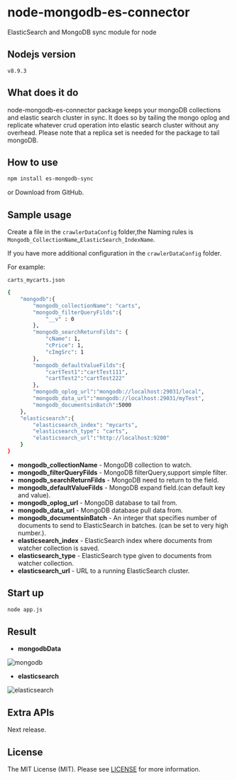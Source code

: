 # node-mongodb-es-connector

ElasticSearch and MongoDB sync module for node

## Nodejs version

    v8.9.3

## What does it do

node-mongodb-es-connector package keeps your mongoDB collections and elastic search cluster in sync. It does so by tailing the mongo oplog and replicate whatever crud operation into elastic search cluster without any overhead. Please note that a replica set is needed for the package to tail mongoDB.

## How to use

```bash
npm install es-mongodb-sync
```

or Download from GitHub.

## Sample usage

Create a file in the `crawlerDataConfig` folder,the Naming rules is `Mongodb_CollectionName`_`ElasticSearch_IndexName`.

If you have more additional configuration in the `crawlerDataConfig` folder.

For example:

`carts_mycarts.json`

```bash
{
    "mongodb":{
        "mongodb_collectionName": "carts",
        "mongodb_filterQueryFilds":{
            "__v" : 0
        },
        "mongodb_searchReturnFilds": {
            "cName": 1,
            "cPrice": 1,
            "cImgSrc": 1
        },
        "mongodb_defaultValueFilds":{
            "cartTest1":"cartTest111",
            "cartTest2":"cartTest222"
        },
        "mongodb_oplog_url":"mongodb://localhost:29031/local",
        "mongodb_data_url":"mongodb://localhost:29031/myTest",
        "mongodb_documentsinBatch":5000
    },
    "elasticsearch":{
        "elasticsearch_index": "mycarts",
        "elasticsearch_type": "carts",
        "elasticsearch_url":"http://localhost:9200"
    }
}
```

- **mongodb_collectionName** - MongoDB collection to watch.
- **mongodb_filterQueryFilds** - MongoDB filterQuery,support simple filter.
- **mongodb_searchReturnFilds** - MongoDB need to return to the field.
- **mongodb_defaultValueFilds** - MongoDB expand field.(can default key and value).
- **mongodb_oplog_url** - MongoDB database to tail from.
- **mongodb_data_url** - MongoDB database pull data from.
- **mongodb_documentsinBatch** - An integer that specifies number of documents to send to ElasticSearch in batches. (can be set to very high number.).
- **elasticsearch_index** - ElasticSearch index where documents from watcher collection is saved.
- **elasticsearch_type** - ElasticSearch type given to documents from watcher collection.
- **elasticsearch_url** - URL to a running ElasticSearch cluster.

## Start up

```bash
node app.js
```

## Result

- **mongodbData**

![mongodb]

- **elasticsearch**

![elasticsearch]

## Extra APIs

Next release.

## License

The MIT License (MIT). Please see [LICENSE](LICENSE) for more information.

[mongodb]:https://github.com/zhr85210078/node-mongodb-es-connector/blob/master/test/img/mongoDB.jpg "mongodb"

[elasticsearch]:https://github.com/zhr85210078/node-mongodb-es-connector/blob/master/test/img/elasticsearch.jpg "elasticsearch"
